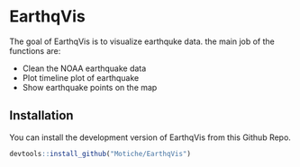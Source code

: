 EarthqVis
================

<!-- README.md is generated from README.Rmd. Please edit that file -->


<!-- badges: start -->
<!-- badges: end -->

The goal of EarthqVis is to visualize earthquke data. the main job of the functions are:
- Clean the NOAA earthquake data
- Plot timeline plot of earthquake
- Show earthquake points on the map

## Installation

You can install the development version of EarthqVis from this Github
Repo.

``` r
devtools::install_github("Motiche/EarthqVis")
```
